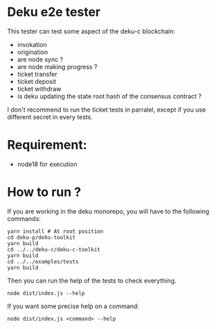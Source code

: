 # Deku e2e tester

This tester can test some aspect of the deku-c blockchain:
 - invokation
 - origination
 - are node sync ? 
 - are node making progress ? 
 - ticket transfer
 - ticket deposit
 - ticket withdraw
 - is deku updating the state root hash of the consensus contract ? 

I don't recommend to run the ticket tests in parralel, except if you use different secret in every tests.

# Requirement:
 - node18 for execution

# How to run ?

If you are working in the deku monorepo, you will have to the following commands:
```
yarn install # At root position 
cd deku-p/deku-toolkit
yarn build
cd ../../deku-c/deku-c-toolkit
yarn build
cd ../../examples/tests
yarn build
```

Then you can run the help of the tests to check everything.
```
node dist/index.js --help
```

If you want some precise help on a command:
```
node dist/index.js <command> --help
```
